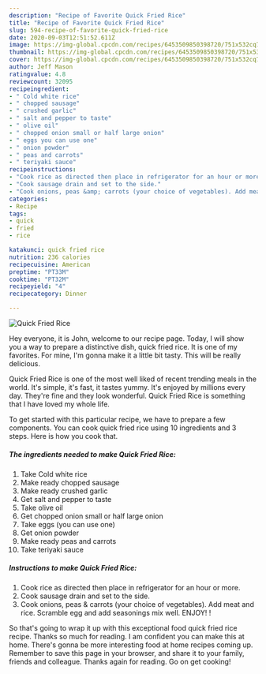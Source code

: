 ```yaml
---
description: "Recipe of Favorite Quick Fried Rice"
title: "Recipe of Favorite Quick Fried Rice"
slug: 594-recipe-of-favorite-quick-fried-rice
date: 2020-09-03T12:51:52.611Z
image: https://img-global.cpcdn.com/recipes/6453509850398720/751x532cq70/quick-fried-rice-recipe-main-photo.jpg
thumbnail: https://img-global.cpcdn.com/recipes/6453509850398720/751x532cq70/quick-fried-rice-recipe-main-photo.jpg
cover: https://img-global.cpcdn.com/recipes/6453509850398720/751x532cq70/quick-fried-rice-recipe-main-photo.jpg
author: Jeff Mason
ratingvalue: 4.8
reviewcount: 32095
recipeingredient:
- " Cold white rice"
- " chopped sausage"
- " crushed garlic"
- " salt and pepper to taste"
- " olive oil"
- " chopped onion small or half large onion"
- " eggs you can use one"
- " onion powder"
- " peas and carrots"
- " teriyaki sauce"
recipeinstructions:
- "Cook rice as directed then place in refrigerator for an hour or more."
- "Cook sausage drain and set to the side."
- "Cook onions, peas &amp; carrots (your choice of vegetables). Add meat and rice. Scramble egg and add seasonings mix well. ENJOY! !"
categories:
- Recipe
tags:
- quick
- fried
- rice

katakunci: quick fried rice 
nutrition: 236 calories
recipecuisine: American
preptime: "PT33M"
cooktime: "PT32M"
recipeyield: "4"
recipecategory: Dinner

---
```



![Quick Fried Rice](https://img-global.cpcdn.com/recipes/6453509850398720/751x532cq70/quick-fried-rice-recipe-main-photo.jpg)

Hey everyone, it is John, welcome to our recipe page. Today, I will show you a way to prepare a distinctive dish, quick fried rice. It is one of my favorites. For mine, I'm gonna make it a little bit tasty. This will be really delicious.

Quick Fried Rice is one of the most well liked of recent trending meals in the world. It's simple, it's fast, it tastes yummy. It's enjoyed by millions every day. They're fine and they look wonderful. Quick Fried Rice is something that I have loved my whole life.




To get started with this particular recipe, we have to prepare a few components. You can cook quick fried rice using 10 ingredients and 3 steps. Here is how you cook that.

<!--inarticleads1-->

##### The ingredients needed to make Quick Fried Rice:

1. Take  Cold white rice
1. Make ready  chopped sausage
1. Make ready  crushed garlic
1. Get  salt and pepper to taste
1. Take  olive oil
1. Get  chopped onion small or half large onion
1. Take  eggs (you can use one)
1. Get  onion powder
1. Make ready  peas and carrots
1. Take  teriyaki sauce




<!--inarticleads2-->

##### Instructions to make Quick Fried Rice:

1. Cook rice as directed then place in refrigerator for an hour or more.
1. Cook sausage drain and set to the side.
1. Cook onions, peas &amp; carrots (your choice of vegetables). Add meat and rice. Scramble egg and add seasonings mix well. ENJOY! !




So that's going to wrap it up with this exceptional food quick fried rice recipe. Thanks so much for reading. I am confident you can make this at home. There's gonna be more interesting food at home recipes coming up. Remember to save this page in your browser, and share it to your family, friends and colleague. Thanks again for reading. Go on get cooking!
